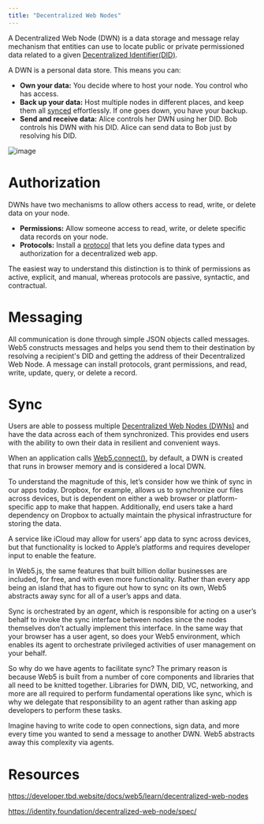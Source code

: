 ```yaml
---
title: "Decentralized Web Nodes"
---
```

A Decentralized Web Node (DWN) is a data storage and message relay mechanism that entities can use to locate public or private permissioned data related to a given [Decentralized Identifier(DID)](https://developer.tbd.website/docs/web5/learn/decentralized-identifiers).

A DWN is a personal data store. This means you can:

- **Own your data:** You decide where to host your node. You control who has access.
- **Back up your data:** Host multiple nodes in different places, and keep them all [synced](https://developer.tbd.website/docs/web5/learn/sync) effortlessly. If one goes down, you have your backup.
- **Send and receive data:** Alice controls her DWN using her DID. Bob controls his DWN with his DID. Alice can send data to Bob just by resolving his DID.

![image](dwn.png)

# Authorization

DWNs have two mechanisms to allow others access to read, write, or delete data on your node.

- **Permissions:** Allow someone access to read, write, or delete specific data records on your node.
- **Protocols:** Install a [protocol](https://developer.tbd.website/docs/web5/learn/protocols) that lets you define data types and authorization for a decentralized web app.

The easiest way to understand this distinction is to think of permissions as active, explicit, and manual, whereas protocols are passive, syntactic, and contractual.

# Messaging

All communication is done through simple JSON objects called messages. Web5 constructs messages and helps you send them to their destination by resolving a recipient's DID and getting the address of their Decentralized Web Node. A message can install protocols, grant permissions, and read, write, update, query, or delete a record.

# Sync

Users are able to possess multiple [Decentralized Web Nodes (DWNs)](https://developer.tbd.website/docs/web5/learn/decentralized-web-nodes) and have the data across each of them synchronized. This provides end users with the ability to own their data in resilient and convenient ways.

When an application calls [Web5.connect()](https://developer.tbd.website/api/web5-js#connectoptions), by default, a DWN is created that runs in browser memory and is considered a local DWN.

To understand the magnitude of this, let’s consider how we think of sync in our apps today. Dropbox, for example, allows us to synchronize our files across devices, but is dependent on either a web browser or platform-specific app to make that happen. Additionally, end users take a hard dependency on Dropbox to actually maintain the physical infrastructure for storing the data.

A service like iCloud may allow for users’ app data to sync across devices, but that functionality is locked to Apple’s platforms and requires developer input to enable the feature.

In Web5.js, the same features that built billion dollar businesses are included, for free, and with even more functionality. Rather than every app being an island that has to figure out how to sync on its own, Web5 abstracts away sync for all of a user’s apps and data.

Sync is orchestrated by an _agent_, which is responsible for acting on a user’s behalf to invoke the sync interface between nodes since the nodes themselves don’t actually implement this interface. In the same way that your browser has a user agent, so does your Web5 environment, which enables its agent to orchestrate privileged activities of user management on your behalf.

So why do we have agents to facilitate sync? The primary reason is because Web5 is built from a number of core components and libraries that all need to be knitted together. Libraries for DWN, DID, VC, networking, and more are all required to perform fundamental operations like sync, which is why we delegate that responsibility to an agent rather than asking app developers to perform these tasks.

Imagine having to write code to open connections, sign data, and more every time you wanted to send a message to another DWN. Web5 abstracts away this complexity via agents.

# Resources

https://developer.tbd.website/docs/web5/learn/decentralized-web-nodes

https://identity.foundation/decentralized-web-node/spec/

